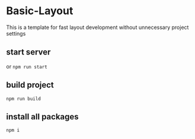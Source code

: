 # Basic-Layout
 This is a template for fast layout development without unnecessary project settings

## start server 
or `npm run start`

## build project
`npm run build`

## install all packages
`npm i`
